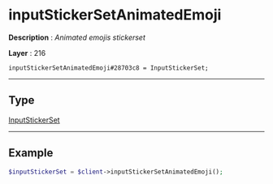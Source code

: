 # inputStickerSetAnimatedEmoji

**Description** : *Animated emojis stickerset*

**Layer** : 216

```tl
inputStickerSetAnimatedEmoji#28703c8 = InputStickerSet;
```

---

## Type

[InputStickerSet](type/InputStickerSet)

---

## Example

```php
$inputStickerSet = $client->inputStickerSetAnimatedEmoji();
```